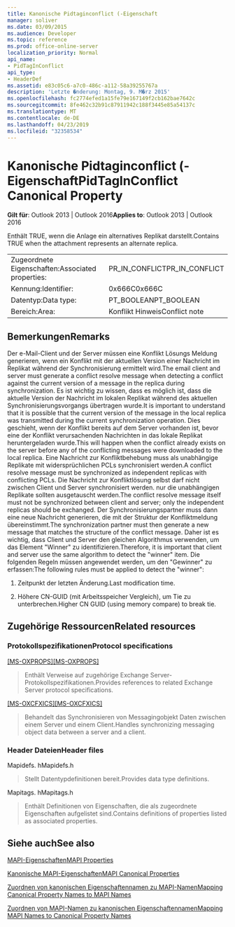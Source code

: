 ```yaml
---
title: Kanonische Pidtaginconflict (-Eigenschaft
manager: soliver
ms.date: 03/09/2015
ms.audience: Developer
ms.topic: reference
ms.prod: office-online-server
localization_priority: Normal
api_name:
- PidTagInConflict
api_type:
- HeaderDef
ms.assetid: e83c05c6-a7c0-486c-a112-58a39255767a
description: 'Letzte �nderung: Montag, 9. M�rz 2015'
ms.openlocfilehash: fc2774efed1a15fe79e167149f2cb162bae7642c
ms.sourcegitcommit: 8fe462c32b91c87911942c188f3445e85a54137c
ms.translationtype: MT
ms.contentlocale: de-DE
ms.lasthandoff: 04/23/2019
ms.locfileid: "32358534"
---
```

# <a name="pidtaginconflict-canonical-property"></a><span data-ttu-id="6719d-103">Kanonische Pidtaginconflict (-Eigenschaft</span><span class="sxs-lookup"><span data-stu-id="6719d-103">PidTagInConflict Canonical Property</span></span>

  
  
<span data-ttu-id="6719d-104">**Gilt für**: Outlook 2013 | Outlook 2016</span><span class="sxs-lookup"><span data-stu-id="6719d-104">**Applies to**: Outlook 2013 | Outlook 2016</span></span> 
  
<span data-ttu-id="6719d-105">Enthält TRUE, wenn die Anlage ein alternatives Replikat darstellt.</span><span class="sxs-lookup"><span data-stu-id="6719d-105">Contains TRUE when the attachment represents an alternate replica.</span></span>
  
|||
|:-----|:-----|
|<span data-ttu-id="6719d-106">Zugeordnete Eigenschaften:</span><span class="sxs-lookup"><span data-stu-id="6719d-106">Associated properties:</span></span>  <br/> |<span data-ttu-id="6719d-107">PR_IN_CONFLICT</span><span class="sxs-lookup"><span data-stu-id="6719d-107">PR_IN_CONFLICT</span></span>  <br/> |
|<span data-ttu-id="6719d-108">Kennung:</span><span class="sxs-lookup"><span data-stu-id="6719d-108">Identifier:</span></span>  <br/> |<span data-ttu-id="6719d-109">0x666C</span><span class="sxs-lookup"><span data-stu-id="6719d-109">0x666C</span></span>  <br/> |
|<span data-ttu-id="6719d-110">Datentyp:</span><span class="sxs-lookup"><span data-stu-id="6719d-110">Data type:</span></span>  <br/> |<span data-ttu-id="6719d-111">PT_BOOLEAN</span><span class="sxs-lookup"><span data-stu-id="6719d-111">PT_BOOLEAN</span></span>  <br/> |
|<span data-ttu-id="6719d-112">Bereich:</span><span class="sxs-lookup"><span data-stu-id="6719d-112">Area:</span></span>  <br/> |<span data-ttu-id="6719d-113">Konflikt Hinweis</span><span class="sxs-lookup"><span data-stu-id="6719d-113">Conflict note</span></span>  <br/> |
   
## <a name="remarks"></a><span data-ttu-id="6719d-114">Bemerkungen</span><span class="sxs-lookup"><span data-stu-id="6719d-114">Remarks</span></span>

<span data-ttu-id="6719d-115">Der e-Mail-Client und der Server müssen eine Konflikt Lösungs Meldung generieren, wenn ein Konflikt mit der aktuellen Version einer Nachricht im Replikat während der Synchronisierung ermittelt wird.</span><span class="sxs-lookup"><span data-stu-id="6719d-115">The email client and server must generate a conflict resolve message when detecting a conflict against the current version of a message in the replica during synchronization.</span></span> <span data-ttu-id="6719d-116">Es ist wichtig zu wissen, dass es möglich ist, dass die aktuelle Version der Nachricht im lokalen Replikat während des aktuellen Synchronisierungsvorgangs übertragen wurde.</span><span class="sxs-lookup"><span data-stu-id="6719d-116">It is important to understand that it is possible that the current version of the message in the local replica was transmitted during the current synchronization operation.</span></span> <span data-ttu-id="6719d-117">Dies geschieht, wenn der Konflikt bereits auf dem Server vorhanden ist, bevor eine der Konflikt verursachenden Nachrichten in das lokale Replikat heruntergeladen wurde.</span><span class="sxs-lookup"><span data-stu-id="6719d-117">This will happen when the conflict already exists on the server before any of the conflicting messages were downloaded to the local replica.</span></span> <span data-ttu-id="6719d-118">Eine Nachricht zur Konfliktbehebung muss als unabhängige Replikate mit widersprüchlichen PCLs synchronisiert werden.</span><span class="sxs-lookup"><span data-stu-id="6719d-118">A conflict resolve message must be synchronized as independent replicas with conflicting PCLs.</span></span> <span data-ttu-id="6719d-119">Die Nachricht zur Konfliktlösung selbst darf nicht zwischen Client und Server synchronisiert werden. nur die unabhängigen Replikate sollten ausgetauscht werden.</span><span class="sxs-lookup"><span data-stu-id="6719d-119">The conflict resolve message itself must not be synchronized between client and server; only the independent replicas should be exchanged.</span></span> <span data-ttu-id="6719d-120">Der Synchronisierungspartner muss dann eine neue Nachricht generieren, die mit der Struktur der Konfliktmeldung übereinstimmt.</span><span class="sxs-lookup"><span data-stu-id="6719d-120">The synchronization partner must then generate a new message that matches the structure of the conflict message.</span></span> <span data-ttu-id="6719d-121">Daher ist es wichtig, dass Client und Server den gleichen Algorithmus verwenden, um das Element "Winner" zu identifizieren.</span><span class="sxs-lookup"><span data-stu-id="6719d-121">Therefore, it is important that client and server use the same algorithm to detect the "winner" item.</span></span> <span data-ttu-id="6719d-122">Die folgenden Regeln müssen angewendet werden, um den "Gewinner" zu erfassen:</span><span class="sxs-lookup"><span data-stu-id="6719d-122">The following rules must be applied to detect the "winner":</span></span>
  
1. <span data-ttu-id="6719d-123">Zeitpunkt der letzten Änderung.</span><span class="sxs-lookup"><span data-stu-id="6719d-123">Last modification time.</span></span>
    
2. <span data-ttu-id="6719d-124">Höhere CN-GUID (mit Arbeitsspeicher Vergleich), um Tie zu unterbrechen.</span><span class="sxs-lookup"><span data-stu-id="6719d-124">Higher CN GUID (using memory compare) to break tie.</span></span>
    
## <a name="related-resources"></a><span data-ttu-id="6719d-125">Zugehörige Ressourcen</span><span class="sxs-lookup"><span data-stu-id="6719d-125">Related resources</span></span>

### <a name="protocol-specifications"></a><span data-ttu-id="6719d-126">Protokollspezifikationen</span><span class="sxs-lookup"><span data-stu-id="6719d-126">Protocol specifications</span></span>

<span data-ttu-id="6719d-127">[[MS-OXPROPS]](https://msdn.microsoft.com/library/f6ab1613-aefe-447d-a49c-18217230b148%28Office.15%29.aspx)</span><span class="sxs-lookup"><span data-stu-id="6719d-127">[[MS-OXPROPS]](https://msdn.microsoft.com/library/f6ab1613-aefe-447d-a49c-18217230b148%28Office.15%29.aspx)</span></span>
  
> <span data-ttu-id="6719d-128">Enthält Verweise auf zugehörige Exchange Server-Protokollspezifikationen.</span><span class="sxs-lookup"><span data-stu-id="6719d-128">Provides references to related Exchange Server protocol specifications.</span></span>
    
<span data-ttu-id="6719d-129">[[MS-OXCFXICS]](https://msdn.microsoft.com/library/b9752f3d-d50d-44b8-9e6b-608a117c8532%28Office.15%29.aspx)</span><span class="sxs-lookup"><span data-stu-id="6719d-129">[[MS-OXCFXICS]](https://msdn.microsoft.com/library/b9752f3d-d50d-44b8-9e6b-608a117c8532%28Office.15%29.aspx)</span></span>
  
> <span data-ttu-id="6719d-130">Behandelt das Synchronisieren von Messagingobjekt Daten zwischen einem Server und einem Client.</span><span class="sxs-lookup"><span data-stu-id="6719d-130">Handles synchronizing messaging object data between a server and a client.</span></span>
    
### <a name="header-files"></a><span data-ttu-id="6719d-131">Header Dateien</span><span class="sxs-lookup"><span data-stu-id="6719d-131">Header files</span></span>

<span data-ttu-id="6719d-132">Mapidefs. h</span><span class="sxs-lookup"><span data-stu-id="6719d-132">Mapidefs.h</span></span>
  
> <span data-ttu-id="6719d-133">Stellt Datentypdefinitionen bereit.</span><span class="sxs-lookup"><span data-stu-id="6719d-133">Provides data type definitions.</span></span>
    
<span data-ttu-id="6719d-134">Mapitags. h</span><span class="sxs-lookup"><span data-stu-id="6719d-134">Mapitags.h</span></span>
  
> <span data-ttu-id="6719d-135">Enthält Definitionen von Eigenschaften, die als zugeordnete Eigenschaften aufgelistet sind.</span><span class="sxs-lookup"><span data-stu-id="6719d-135">Contains definitions of properties listed as associated properties.</span></span>
    
## <a name="see-also"></a><span data-ttu-id="6719d-136">Siehe auch</span><span class="sxs-lookup"><span data-stu-id="6719d-136">See also</span></span>



[<span data-ttu-id="6719d-137">MAPI-Eigenschaften</span><span class="sxs-lookup"><span data-stu-id="6719d-137">MAPI Properties</span></span>](mapi-properties.md)
  
[<span data-ttu-id="6719d-138">Kanonische MAPI-Eigenschaften</span><span class="sxs-lookup"><span data-stu-id="6719d-138">MAPI Canonical Properties</span></span>](mapi-canonical-properties.md)
  
[<span data-ttu-id="6719d-139">Zuordnen von kanonischen Eigenschaftennamen zu MAPI-Namen</span><span class="sxs-lookup"><span data-stu-id="6719d-139">Mapping Canonical Property Names to MAPI Names</span></span>](mapping-canonical-property-names-to-mapi-names.md)
  
[<span data-ttu-id="6719d-140">Zuordnen von MAPI-Namen zu kanonischen Eigenschaftennamen</span><span class="sxs-lookup"><span data-stu-id="6719d-140">Mapping MAPI Names to Canonical Property Names</span></span>](mapping-mapi-names-to-canonical-property-names.md)

